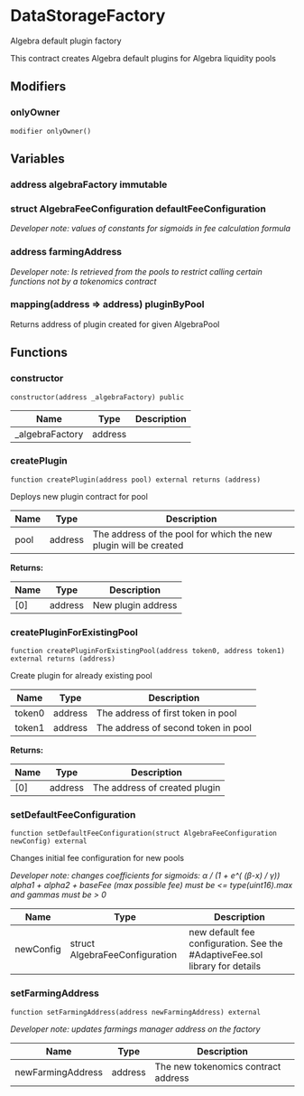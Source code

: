 

# DataStorageFactory


Algebra default plugin factory

This contract creates Algebra default plugins for Algebra liquidity pools

## Modifiers
### onlyOwner

```solidity
modifier onlyOwner()
```




## Variables
### address algebraFactory immutable




### struct AlgebraFeeConfiguration defaultFeeConfiguration 



*Developer note: values of constants for sigmoids in fee calculation formula*

### address farmingAddress 



*Developer note: Is retrieved from the pools to restrict calling certain functions not by a tokenomics contract*

### mapping(address &#x3D;&gt; address) pluginByPool 

Returns address of plugin created for given AlgebraPool



## Functions
### constructor

```solidity
constructor(address _algebraFactory) public
```



| Name | Type | Description |
| ---- | ---- | ----------- |
| _algebraFactory | address |  |

### createPlugin

```solidity
function createPlugin(address pool) external returns (address)
```

Deploys new plugin contract for pool

| Name | Type | Description |
| ---- | ---- | ----------- |
| pool | address | The address of the pool for which the new plugin will be created |

**Returns:**

| Name | Type | Description |
| ---- | ---- | ----------- |
| [0] | address | New plugin address |

### createPluginForExistingPool

```solidity
function createPluginForExistingPool(address token0, address token1) external returns (address)
```

Create plugin for already existing pool

| Name | Type | Description |
| ---- | ---- | ----------- |
| token0 | address | The address of first token in pool |
| token1 | address | The address of second token in pool |

**Returns:**

| Name | Type | Description |
| ---- | ---- | ----------- |
| [0] | address | The address of created plugin |

### setDefaultFeeConfiguration

```solidity
function setDefaultFeeConfiguration(struct AlgebraFeeConfiguration newConfig) external
```

Changes initial fee configuration for new pools

*Developer note: changes coefficients for sigmoids: α / (1 + e^( (β-x) / γ))
alpha1 + alpha2 + baseFee (max possible fee) must be &lt;&#x3D; type(uint16).max and gammas must be &gt; 0*

| Name | Type | Description |
| ---- | ---- | ----------- |
| newConfig | struct AlgebraFeeConfiguration | new default fee configuration. See the #AdaptiveFee.sol library for details |

### setFarmingAddress

```solidity
function setFarmingAddress(address newFarmingAddress) external
```



*Developer note: updates farmings manager address on the factory*

| Name | Type | Description |
| ---- | ---- | ----------- |
| newFarmingAddress | address | The new tokenomics contract address |

